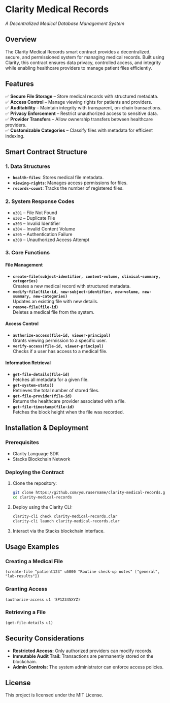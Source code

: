 # **Clarity Medical Records**  
*A Decentralized Medical Database Management System*

## **Overview**  
The Clarity Medical Records smart contract provides a decentralized, secure, and permissioned system for managing medical records. Built using Clarity, this contract ensures data privacy, controlled access, and integrity while enabling healthcare providers to manage patient files efficiently.

## **Features**  
✅ **Secure File Storage** – Store medical records with structured metadata.  
✅ **Access Control** – Manage viewing rights for patients and providers.  
✅ **Auditability** – Maintain integrity with transparent, on-chain transactions.  
✅ **Privacy Enforcement** – Restrict unauthorized access to sensitive data.  
✅ **Provider Transfers** – Allow ownership transfers between healthcare providers.  
✅ **Customizable Categories** – Classify files with metadata for efficient indexing.  

## **Smart Contract Structure**  

### **1. Data Structures**
- **`health-files`**: Stores medical file metadata.
- **`viewing-rights`**: Manages access permissions for files.
- **`records-count`**: Tracks the number of registered files.

### **2. System Response Codes**
- `u301` – File Not Found  
- `u302` – Duplicate File  
- `u303` – Invalid Identifier  
- `u304` – Invalid Content Volume  
- `u305` – Authentication Failure  
- `u308` – Unauthorized Access Attempt  

### **3. Core Functions**

#### **File Management**
- **`create-file(subject-identifier, content-volume, clinical-summary, categories)`**  
  Creates a new medical record with structured metadata.  
- **`modify-file(file-id, new-subject-identifier, new-volume, new-summary, new-categories)`**  
  Updates an existing file with new details.  
- **`remove-file(file-id)`**  
  Deletes a medical file from the system.  

#### **Access Control**
- **`authorize-access(file-id, viewer-principal)`**  
  Grants viewing permission to a specific user.  
- **`verify-access(file-id, viewer-principal)`**  
  Checks if a user has access to a medical file.  

#### **Information Retrieval**
- **`get-file-details(file-id)`**  
  Fetches all metadata for a given file.  
- **`get-system-stats()`**  
  Retrieves the total number of stored files.  
- **`get-file-provider(file-id)`**  
  Returns the healthcare provider associated with a file.  
- **`get-file-timestamp(file-id)`**  
  Fetches the block height when the file was recorded.  

## **Installation & Deployment**  

### **Prerequisites**  
- Clarity Language SDK  
- Stacks Blockchain Network  

### **Deploying the Contract**  
1. Clone the repository:  
   ```sh
   git clone https://github.com/yourusername/clarity-medical-records.git
   cd clarity-medical-records
   ```
2. Deploy using the Clarity CLI:  
   ```sh
   clarity-cli check clarity-medical-records.clar
   clarity-cli launch clarity-medical-records.clar
   ```
3. Interact via the Stacks blockchain interface.

## **Usage Examples**  

### **Creating a Medical File**
```clarity
(create-file "patient123" u5000 "Routine check-up notes" ["general", "lab-results"])
```

### **Granting Access**
```clarity
(authorize-access u1 'SP12345XYZ)
```

### **Retrieving a File**
```clarity
(get-file-details u1)
```

## **Security Considerations**  
- **Restricted Access:** Only authorized providers can modify records.  
- **Immutable Audit Trail:** Transactions are permanently stored on the blockchain.  
- **Admin Controls:** The system administrator can enforce access policies.  

## **License**  
This project is licensed under the MIT License.

